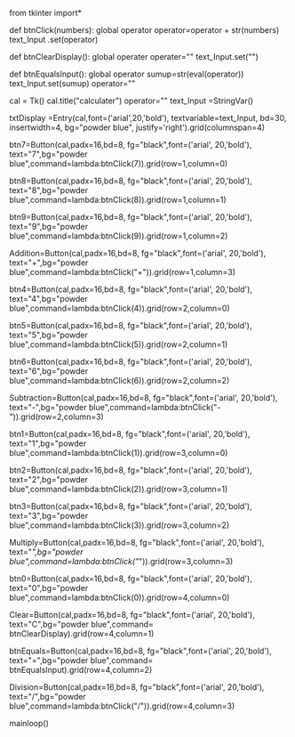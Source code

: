 from tkinter import*

def btnClick(numbers):
    global operator
    operator=operator + str(numbers)
    text_Input .set(operator)
    
def btnClearDisplay():
    global operater
    operater=""
    text_Input.set("")

def btnEqualsInput():
    global operator
    sumup=str(eval(operator))
    text_Input.set(sumup)
    operator=""
                   
                   

cal = Tk()
cal.title("calculater")
operator=""
text_Input =StringVar()

txtDisplay =Entry(cal,font=('arial',20,'bold'), textvariable=text_Input, bd=30, insertwidth=4,
                  bg="powder blue", justify='right').grid(columnspan=4)

btn7=Button(cal,padx=16,bd=8, fg="black",font=('arial', 20,'bold'),
            text="7",bg="powder blue",command=lambda:btnClick(7)).grid(row=1,column=0)

btn8=Button(cal,padx=16,bd=8, fg="black",font=('arial', 20,'bold'),
            text="8",bg="powder blue",command=lambda:btnClick(8)).grid(row=1,column=1)

btn9=Button(cal,padx=16,bd=8, fg="black",font=('arial', 20,'bold'),
            text="9",bg="powder blue",command=lambda:btnClick(9)).grid(row=1,column=2)

Addition=Button(cal,padx=16,bd=8, fg="black",font=('arial', 20,'bold'),
            text="+",bg="powder blue",command=lambda:btnClick("+")).grid(row=1,column=3)

btn4=Button(cal,padx=16,bd=8, fg="black",font=('arial', 20,'bold'),
            text="4",bg="powder blue",command=lambda:btnClick(4)).grid(row=2,column=0)

btn5=Button(cal,padx=16,bd=8, fg="black",font=('arial', 20,'bold'),
            text="5",bg="powder blue",command=lambda:btnClick(5)).grid(row=2,column=1)

btn6=Button(cal,padx=16,bd=8, fg="black",font=('arial', 20,'bold'),
            text="6",bg="powder blue",command=lambda:btnClick(6)).grid(row=2,column=2)

Subtraction=Button(cal,padx=16,bd=8, fg="black",font=('arial', 20,'bold'),
            text="-",bg="powder blue",command=lambda:btnClick("-")).grid(row=2,column=3)

btn1=Button(cal,padx=16,bd=8, fg="black",font=('arial', 20,'bold'),
            text="1",bg="powder blue",command=lambda:btnClick(1)).grid(row=3,column=0)

btn2=Button(cal,padx=16,bd=8, fg="black",font=('arial', 20,'bold'),
            text="2",bg="powder blue",command=lambda:btnClick(2)).grid(row=3,column=1)

btn3=Button(cal,padx=16,bd=8, fg="black",font=('arial', 20,'bold'),
            text="3",bg="powder blue",command=lambda:btnClick(3)).grid(row=3,column=2)

Multiply=Button(cal,padx=16,bd=8, fg="black",font=('arial', 20,'bold'),
            text="*",bg="powder blue",command=lambda:btnClick("*")).grid(row=3,column=3)

btn0=Button(cal,padx=16,bd=8, fg="black",font=('arial', 20,'bold'),
            text="0",bg="powder blue",command=lambda:btnClick(0)).grid(row=4,column=0)

Clear=Button(cal,padx=16,bd=8, fg="black",font=('arial', 20,'bold'),
            text="C",bg="powder blue",command= btnClearDisplay).grid(row=4,column=1)

btnEquals=Button(cal,padx=16,bd=8, fg="black",font=('arial', 20,'bold'),
            text="=",bg="powder blue",command= btnEqualsInput).grid(row=4,column=2)

Division=Button(cal,padx=16,bd=8, fg="black",font=('arial', 20,'bold'),
            text="/",bg="powder blue",command=lambda:btnClick("/")).grid(row=4,column=3)

mainloop()
